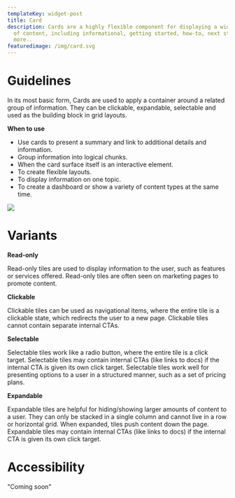 ```yaml
---
templateKey: widget-post
title: Card
description: Cards are a highly flexible component for displaying a wide variety
  of content, including informational, getting started, how-to, next steps, and
  more..
featuredimage: /img/card.svg
---
```

# **Guidelines**

In its most basic form, Cards are used to apply a container around a related group of information. They can be clickable, expandable, selectable and used as the building block in grid layouts.

**When to use**

* Use cards to present a summary and link to additional details and information.
* Group information into logical chunks.
* When the card surface itself is an interactive element.
* To create flexible layouts.
* To display information on one topic.
* To create a dashboard or show a variety of content types at the same time.

![](/img/card.png)

# Variants

**Read-only**

Read-only tiles are used to display information to the user, such as features or services offered. Read-only tiles are often seen on marketing pages to promote content. 

**Clickable**

Clickable tiles can be used as navigational items, where the entire tile is a clickable state, which redirects the user to a new page. Clickable tiles cannot contain separate internal CTAs.

**Selectable**

Selectable tiles work like a radio button, where the entire tile is a click target. Selectable tiles may contain internal CTAs (like links to docs) if the internal CTA is given its own click target. Selectable tiles work well for presenting options to a user in a structured manner, such as a set of pricing plans.

**Expandable**

Expandable tiles are helpful for hiding/showing larger amounts of content to a user. They can only be stacked in a single column and cannot live in a row or horizontal grid. When expanded, tiles push content down the page. Expandable tiles may contain internal CTAs (like links to docs) if the internal CTA is given its own click target.

# **Accessibility**

"Coming soon"